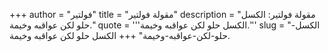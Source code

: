 +++
author = "فولتير"
title = "مقولة فولتير"
description = "مقولة فولتير: الكسل حلو لكن عواقبه وخيمة."
quote = '''الكسل حلو لكن عواقبه وخيمة.''' 
slug = "الكسل-حلو-لكن-عواقبه-وخيمة"
+++
الكسل حلو لكن عواقبه وخيمة.
